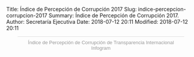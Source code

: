 Title: Índice de Percepción de Corrupción 2017
Slug: indice-percepcion-corrupcion-2017
Summary: Índice de Percepción de Corrupción 2017.
Author: Secretaría Ejecutiva
Date: 2018-07-12 20:11
Modified: 2018-07-12 20:11


<div class="infogram-embed" data-id="_/jBxsz7v0Od0VHWdnv4FU" data-type="interactive" data-title="Índice de Percepción de Corrupción de Transparencia Internacional"></div><script>!function(e,t,s,i){var n="InfogramEmbeds",o=e.getElementsByTagName("script")[0],d=/^http:/.test(e.location)?"http:":"https:";if(/^\/{2}/.test(i)&&(i=d+i),window[n]&&window[n].initialized)window[n].process&&window[n].process();else if(!e.getElementById(s)){var r=e.createElement("script");r.async=1,r.id=s,r.src=i,o.parentNode.insertBefore(r,o)}}(document,0,"infogram-async","https://e.infogram.com/js/dist/embed-loader-min.js");</script><div style="padding:8px 0;font-family:Arial!important;font-size:13px!important;line-height:15px!important;text-align:center;border-top:1px solid #dadada;margin:0 30px"><a href="https://infogram.com/746075b2-5f76-4cab-b812-a373a8e59c0a" style="color:#989898!important;text-decoration:none!important;" target="_blank">Índice de Percepción de Corrupción de Transparencia Internacional</a><br><a href="https://infogram.com" style="color:#989898!important;text-decoration:none!important;" target="_blank" rel="nofollow">Infogram</a></div>


